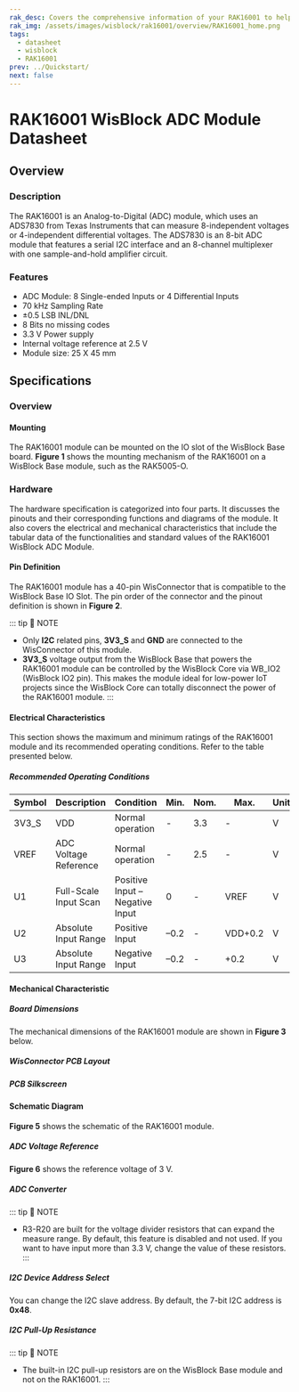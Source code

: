 ```yaml
---
rak_desc: Covers the comprehensive information of your RAK16001 to help you use it. This information includes technical specifications, characteristics, and requirements, and it also discusses the device components.
rak_img: /assets/images/wisblock/rak16001/overview/RAK16001_home.png
tags:
  - datasheet
  - wisblock
  - RAK16001
prev: ../Quickstart/
next: false
---
```


# RAK16001 WisBlock ADC Module Datasheet

## Overview

### Description

The RAK16001 is an Analog-to-Digital (ADC) module, which uses an ADS7830 from Texas Instruments that can measure 8-independent voltages or 4-independent differential voltages. The ADS7830 is an 8-bit ADC module that features a serial I2C interface and an 8-channel multiplexer with one sample-and-hold amplifier circuit.

### Features

- ADC Module: 8 Single-ended Inputs or 4 Differential Inputs
- 70&nbsp;kHz Sampling Rate
- ±0.5&nbsp;LSB INL/DNL
- 8 Bits no missing codes
- 3.3&nbsp;V Power supply
- Internal voltage reference at 2.5&nbsp;V
- Module size: 25 X 45&nbsp;mm

## Specifications

### Overview

#### Mounting

The RAK16001 module can be mounted on the IO slot of the WisBlock Base board. **Figure 1** shows the mounting mechanism of the RAK16001 on a WisBlock Base module, such as the RAK5005-O.

<rk-img
  src="/assets/images/wisblock/rak16001/datasheet/mounting-mechanism.png"
  width="60%"
  caption="RAK16001 mounting mechanism on a WisBlock Base module"
/>

### Hardware

The hardware specification is categorized into four parts. It discusses the pinouts and their corresponding functions and diagrams of the module. It also covers the electrical and mechanical characteristics that include the tabular data of the functionalities and standard values of the RAK16001 WisBlock ADC Module.

#### Pin Definition

The RAK16001 module has a 40-pin WisConnector that is compatible to the WisBlock Base IO Slot. The pin order of the connector and the pinout definition is shown in **Figure 2**. 

<rk-img
  src="/assets/images/wisblock/rak16001/datasheet/rak16001_pinout.svg"
  width="70%"
  caption="RAK16001 Pinout Diagram"
/>

::: tip 📝 NOTE
- Only **I2C** related pins, **3V3_S** and **GND** are connected to the WisConnector of this module.
- **3V3_S** voltage output from the WisBlock Base that powers the RAK16001 module can be controlled by the WisBlock Core via WB_IO2 (WisBlock IO2 pin). This makes the module ideal for low-power IoT projects since the WisBlock Core can totally disconnect the power of the RAK16001 module.
:::  

#### Electrical Characteristics

This section shows the maximum and minimum ratings of the RAK16001 module and its recommended operating conditions. Refer to the table presented below.

##### Recommended Operating Conditions

| Symbol | Description            | Condition                       | Min. | Nom. | Max.    | Unit |
| ------ | -----------------------| --------------------------------| ---- | -----| ------- | ---- |
| 3V3_S  | VDD                    | Normal operation                | -    | 3.3  | -       | V    |
| VREF   | ADC Voltage Reference  | Normal operation                | -    | 2.5  | -       | V    |
| U1     | Full-Scale Input Scan  | Positive Input – Negative Input | 0    | -    | VREF    | V    |
| U2     | Absolute Input Range   | Positive Input                  | –0.2 | -    | VDD+0.2 | V    |
| U3     | Absolute Input Range   | Negative Input                  | –0.2 | -    | +0.2    | V    |


#### Mechanical Characteristic

##### Board Dimensions

The mechanical dimensions of the RAK16001 module are shown in **Figure 3** below.

<rk-img
  src="/assets/images/wisblock/rak16001/datasheet/mechanical-dimensions.png"
  width="75%"
  caption="RAK16001 Mechanical Dimensions"
/>

##### WisConnector PCB Layout

<rk-img
  src="/assets/images/wisblock/rak16001/datasheet/wisconnector-pcb.png"
  width="100%"
  caption="WisConnector PCB footprint and recommendations"
/>

##### PCB Silkscreen

<rk-img
  src="/assets/images/wisblock/rak16001/datasheet/silkscreen.png"
  width="30%"
  caption="RAK16001 PCB Silkscreen"
/>

#### Schematic Diagram

**Figure 5** shows the schematic of the RAK16001 module.

<rk-img
  src="/assets/images/wisblock/rak16001/datasheet/rak16001-schematic.png"
  width="100%"
  caption="RAK16001 WisBlock Module Schematics"
/>

##### ADC Voltage Reference

**Figure 6** shows the reference voltage of 3&nbsp;V.

<rk-img
  src="/assets/images/wisblock/rak16001/datasheet/voltage-ref.png"
  width="35%"
  caption="RAK16001 ADC Voltage Reference"
/>

##### ADC Converter

<rk-img
  src="/assets/images/wisblock/rak16001/datasheet/adc-converter.png"
  width="70%"
  caption="RAK16001 ADC Converter"
/>

::: tip 📝 NOTE
- R3-R20 are built for the voltage divider resistors that can expand the measure range. By default, this feature is disabled and not used. If you want to have input more than 3.3&nbsp;V, change the value of these resistors.
:::

##### I2C Device Address Select

You can change the I2C slave address. By default, the 7-bit I2C address is **0x48**.

<rk-img
  src="/assets/images/wisblock/rak16001/datasheet/i2c-select.png"
  width="20%"
  caption="RAK16001 I2C Address Select"
/>

##### I2C Pull-Up Resistance

<rk-img
  src="/assets/images/wisblock/rak16001/datasheet/i2c-pullup.png"
  width="30%"
  caption="RAK16001 I2C Pull-up Resistance"
/>

::: tip 📝 NOTE
- The built-in I2C pull-up resistors are on the WisBlock Base module and not on the RAK16001.
:::

